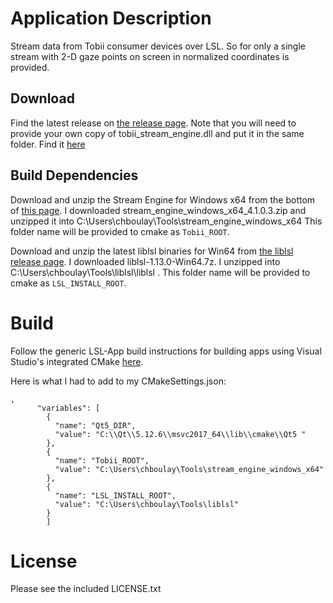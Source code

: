 # Application Description

Stream data from Tobii consumer devices over LSL.
So for only a single stream with 2-D gaze points on screen in normalized coordinates is provided.

## Download

Find the latest release on [the release page](https://github.com/labstreaminglayer/App-TobiiStreamEngine/releases).
Note that you will need to provide your own copy of tobii_stream_engine.dll and put it in the same folder.
Find it [here](https://developer.tobii.com/consumer-eye-trackers/stream-engine/getting-started/)

## Build Dependencies

Download and unzip the Stream Engine for Windows x64 from the bottom of
[this page](https://developer.tobii.com/consumer-eye-trackers/stream-engine/getting-started/).
I downloaded stream_engine_windows_x64_4.1.0.3.zip and unzipped it into C:\Users\chboulay\Tools\stream_engine_windows_x64
This folder name will be provided to cmake as `Tobii_ROOT`.

Download and unzip the latest liblsl binaries for Win64 from [the liblsl release page](https://github.com/sccn/liblsl/releases).
I downloaded liblsl-1.13.0-Win64.7z. I unzipped into C:\Users\chboulay\Tools\liblsl\liblsl .
This folder name will be provided to cmake as `LSL_INSTALL_ROOT`.

# Build

Follow the generic LSL-App build instructions for building apps using
Visual Studio's integrated CMake [here](https://labstreaminglayer.readthedocs.io/dev/app_build.html).

Here is what I had to add to my CMakeSettings.json:

```
,
      "variables": [
        {
          "name": "Qt5_DIR",
          "value": "C:\\Qt\\5.12.6\\msvc2017_64\\lib\\cmake\\Qt5 "
        },
        {
          "name": "Tobii_ROOT",
          "value": "C:\Users\chboulay\Tools\stream_engine_windows_x64"
        },
        {
          "name": "LSL_INSTALL_ROOT",
          "value": "C:\Users\chboulay\Tools\liblsl"
        }
		]
```

# License

Please see the included LICENSE.txt

